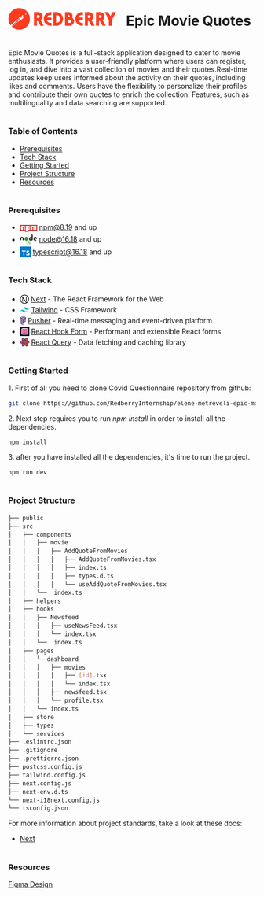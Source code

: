 <div style="display:flex; align-items: center">
  <img src="public/readme/assets/logo-redberry.png" alt="logo" width="220" style="margin-right: 20px" />
  <h1 style="position:relative; top: -6px" >Epic Movie Quotes</h1>
</div>

Epic Movie Quotes is a full-stack application designed to cater to movie enthusiasts. It provides a user-friendly platform where users can register, log in, and dive into a vast collection of movies and their quotes.Real-time updates keep users informed about the activity on their quotes, including likes and comments. Users have the flexibility to personalize their profiles and contribute their own quotes to enrich the collection. Features, such as multilinguality and data searching are supported.

#

### Table of Contents

- [Prerequisites](#prerequisites)
- [Tech Stack](#tech-stack)
- [Getting Started](#getting-started)
- [Project Structure](#project-structure)
- [Resources](#resources)

#

### Prerequisites

- <img src="public/readme/assets/npm.png" width="35" style="position: relative; top: 4px" /> npm@8.19 and up
- <img src="public/readme/assets/node.png" width="35" style="position: relative; top: 6px" /> node@16.18 and up
- <img src="public/readme/assets/typescript.png" width="22" style="position: relative; top: 6px" /> typescript@16.18 and up

#

### Tech Stack

- <img src="public/readme/assets/next.png" height="18" style="position: relative; top: 4px" /> [Next](https://nextjs.org/) - The React Framework for the Web
- <img src="public/readme/assets/tailwind.png" height="19" style="position: relative; top: 4px" /> [Tailwind](https://tailwindui.com/) - CSS Framework
- <img src="public/readme/assets/pusher.png" height="19" style="position: relative; top: 4px" /> [Pusher](https://pusher.com/) - Real-time messaging and event-driven platform
- <img src="public/readme/assets/react-hook-form.png" height="19" style="position: relative; top: 4px" /> [React Hook Form](https://react-hook-form.com/) - Performant and extensible React forms
- <img src="public/readme/assets/react-query.png" height="19" style="position: relative; top: 4px" /> [React Query](https://react-hook-form.com/) - Data fetching and caching library

#

### Getting Started

1\. First of all you need to clone Covid Questionnaire repository from github:

```sh
git clone https://github.com/RedberryInternship/elene-metreveli-epic-movie-quotes-front
```

2\. Next step requires you to run _npm install_ in order to install all the dependencies.

```sh
npm install
```

3\. after you have installed all the dependencies, it's time to run the project.

```sh
npm run dev
```

#

### Project Structure

```bash
├── public
├── src
│   ├── components
│   │   ├── movie
│   │   │   ├── AddQuoteFromMovies
│   │   │   │   ├── AddQuoteFromMovies.tsx
│   │   │   │   ├── index.ts
│   │   │   │   ├── types.d.ts
│   │   │   │   └── useAddQuoteFromMovies.tsx
│   │   └──  index.ts
│   ├── helpers
│   ├── hooks
│   │   ├── Newsfeed
│   │   │   ├── useNewsFeed.tsx
│   │   │   └── index.tsx
│   │   └──  index.ts
│   ├── pages
│   │   └──dashboard
│   │   │   ├── movies
│   │   │   │   ├── [id].tsx
│   │   │   │   └── index.tsx
│   │   │   ├── newsfeed.tsx
│   │   │   └── profile.tsx
│   │   └── index.ts
│   ├── store
│   ├── types
│   └── services
├── .eslintrc.json
├── .gitignore
├── .prettierrc.json
├── postcss.config.js
├── tailwind.config.js
├── next.config.js
├── next-env.d.ts
└── next-i18next.config.js
└── tsconfig.json
```

For more information about project standards, take a look at these docs:

- [Next](https://nextjs.org/docs)

#

### Resources

[Figma Design](https://www.figma.com/file/5uMXCg3itJwpzh9cVIK3hA/Movie-Quotes-Bootcamp-assignment?type=design&node-id=0-1&mode=design&t=c5A843fLo1dWnBRi-0)
